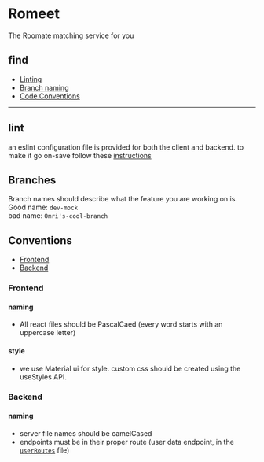 # Romeet
The Roomate matching service for you
## find
- [Linting](#lint)
- [Branch naming](#Brances)
- [Code Conventions](#Conventions)  

---
## lint
an eslint configuration file is provided for both the client and backend. to make it go on-save follow these [instructions](https://www.digitalocean.com/community/tutorials/workflow-auto-eslinting)
## Branches
Branch names should describe what the feature you are working on is.
Good name: `dev-mock`  
bad name: `Omri's-cool-branch`

## Conventions
- [Frontend](#Frontend)
- [Backend](#Backend)
### Frontend
#### naming
- All react files should be PascalCaed (every word starts with an uppercase letter)
#### style
- we use Material ui for style. custom css should be created using the useStyles API.
### Backend
#### naming
- server file names should be camelCased
- endpoints must be in their proper route (user data endpoint, in the [`userRoutes`](server/src/api/v1/userRoutes.ts) file)